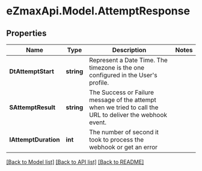 
# eZmaxApi.Model.AttemptResponse

## Properties

Name | Type | Description | Notes
------------ | ------------- | ------------- | -------------
**DtAttemptStart** | **string** | Represent a Date Time. The timezone is the one configured in the User&#39;s profile. | 
**SAttemptResult** | **string** | The Success or Failure message of the attempt when we tried to call the URL to deliver the webhook event. | 
**IAttemptDuration** | **int** | The number of second it took to process the webhook or get an error | 

[[Back to Model list]](../README.md#documentation-for-models)
[[Back to API list]](../README.md#documentation-for-api-endpoints)
[[Back to README]](../README.md)


